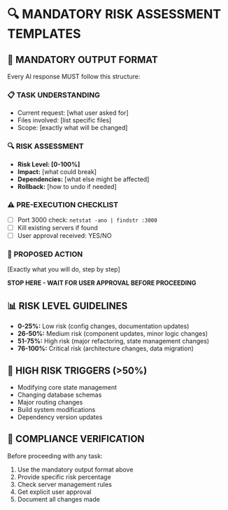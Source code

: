 # 🔍 MANDATORY RISK ASSESSMENT TEMPLATES

## 🚨 MANDATORY OUTPUT FORMAT

Every AI response MUST follow this structure:

### 📋 **TASK UNDERSTANDING**
- Current request: [what user asked for]
- Files involved: [list specific files]
- Scope: [exactly what will be changed]

### 🔍 **RISK ASSESSMENT**
- **Risk Level: [0-100%]**
- **Impact:** [what could break]
- **Dependencies:** [what else might be affected]
- **Rollback:** [how to undo if needed]

### ⚠️ **PRE-EXECUTION CHECKLIST**
- [ ] Port 3000 check: `netstat -ano | findstr :3000`
- [ ] Kill existing servers if found
- [ ] User approval received: YES/NO

### 🎯 **PROPOSED ACTION**
[Exactly what you will do, step by step]

**STOP HERE - WAIT FOR USER APPROVAL BEFORE PROCEEDING**

## 📊 RISK LEVEL GUIDELINES

- **0-25%:** Low risk (config changes, documentation updates)
- **26-50%:** Medium risk (component updates, minor logic changes)  
- **51-75%:** High risk (major refactoring, state management changes)
- **76-100%:** Critical risk (architecture changes, data migration)

## 🛑 HIGH RISK TRIGGERS (>50%)
- Modifying core state management
- Changing database schemas
- Major routing changes
- Build system modifications
- Dependency version updates

## 🔧 COMPLIANCE VERIFICATION
Before proceeding with any task:
1. Use the mandatory output format above
2. Provide specific risk percentage
3. Check server management rules
4. Get explicit user approval
5. Document all changes made
